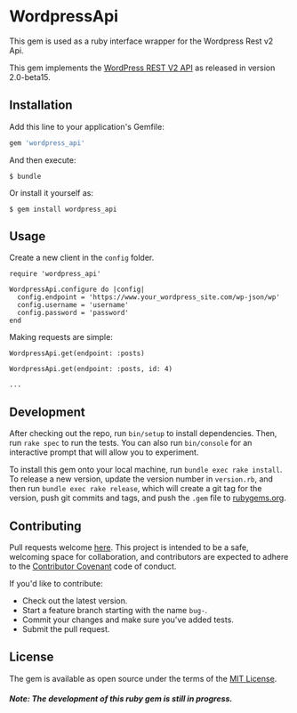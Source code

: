 # WordpressApi

This gem is used as a ruby interface wrapper for the Wordpress Rest v2 Api.  

This gem implements the [WordPress REST V2 API](https://developer.wordpress.org/rest-api/reference/) as released in version 2.0-beta15.


## Installation

Add this line to your application's Gemfile:

```ruby
gem 'wordpress_api'
```

And then execute:

    $ bundle

Or install it yourself as:

    $ gem install wordpress_api

## Usage

Create a new client in the `config` folder.

```
require 'wordpress_api'

WordpressApi.configure do |config|
  config.endpoint = 'https://www.your_wordpress_site.com/wp-json/wp'
  config.username = 'username'
  config.password = 'password'
end
```

Making requests are simple:

```
WordpressApi.get(endpoint: :posts)

WordpressApi.get(endpoint: :posts, id: 4)

...
```

## Development

After checking out the repo, run `bin/setup` to install dependencies. Then, run `rake spec` to run the tests. You can also run `bin/console` for an interactive prompt that will allow you to experiment.

To install this gem onto your local machine, run `bundle exec rake install`. To release a new version, update the version number in `version.rb`, and then run `bundle exec rake release`, which will create a git tag for the version, push git commits and tags, and push the `.gem` file to [rubygems.org](https://rubygems.org).

## Contributing

Pull requests welcome [here](https://github.com/Jennifer/wordpress_api). This project is intended to be a safe, welcoming space for collaboration, and contributors are expected to adhere to the [Contributor Covenant](http://contributor-covenant.org) code of conduct.

If you'd like to contribute:

* Check out the latest version.
* Start a feature branch starting with the name `bug-`.
* Commit your changes and make sure you've added tests.
* Submit the pull request.

## License

The gem is available as open source under the terms of the [MIT License](http://opensource.org/licenses/MIT).

##### Note: The development of this ruby gem is still in progress.
